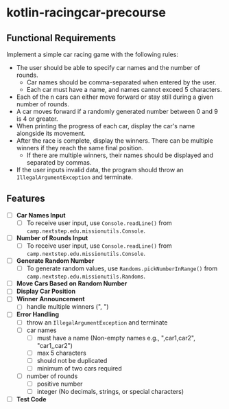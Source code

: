 # kotlin-racingcar-precourse

## Functional Requirements
Implement a simple car racing game with the following rules:
- The user should be able to specify car names and the number of rounds.
  - Car names should be comma-separated when entered by the user.
  - Each car must have a name, and names cannot exceed 5 characters.
- Each of the n cars can either move forward or stay still during a given number of rounds.
- A car moves forward if a randomly generated number between 0 and 9 is 4 or greater.
- When printing the progress of each car, display the car's name alongside its movement.
- After the race is complete, display the winners. There can be multiple winners if they reach the same final position.
  - If there are multiple winners, their names should be displayed and separated by commas.
- If the user inputs invalid data, the program should throw an `IllegalArgumentException` and terminate.

## Features
- [ ] **Car Names Input**
  - [ ] To receive user input, use `Console.readLine()` from `camp.nextstep.edu.missionutils.Console`.
- [ ] **Number of Rounds Input**
  - [ ] To receive user input, use `Console.readLine()` from `camp.nextstep.edu.missionutils.Console`.
- [ ] **Generate Random Number**
  - [ ] To generate random values, use `Randoms.pickNumberInRange()` from `camp.nextstep.edu.missionutils.Randoms`.
- [ ] **Move Cars Based on Random Number**
- [ ] **Display Car Position**
- [ ] **Winner Announcement**
  - [ ] handle multiple winners (", ")
- [ ] **Error Handling**
  - [ ] throw an `IllegalArgumentException` and terminate
  - [ ] car names
    - [ ] must have a name (Non-empty names e.g., ",car1,car2", "car1,,car2")
    - [ ] max 5 characters
    - [ ] should not be duplicated
    - [ ] minimum of two cars required
  - [ ] number of rounds
    - [ ] positive number
    - [ ] integer (No decimals, strings, or special characters)
- [ ] **Test Code**